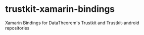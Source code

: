 # trustkit-xamarin-bindings
Xamarin Bindings for DataTheorem's Trustkit and Trustkit-android repositories
